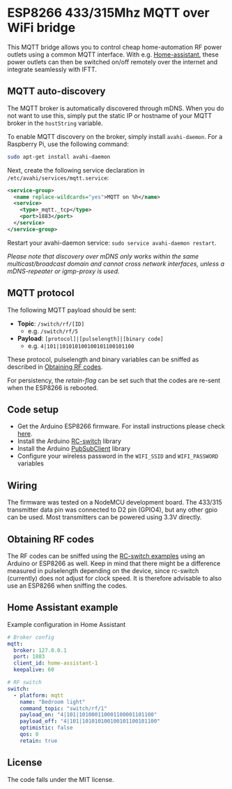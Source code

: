 # ESP8266 433/315Mhz MQTT over WiFi bridge

This MQTT bridge allows you to control cheap home-automation RF power outlets using a common MQTT interface.
With e.g. [Home-assistant](https://github.com/home-assistant/home-assistant), these power outlets can then be switched on/off remotely over the internet and integrate seamlessly with IFTT.

## MQTT auto-discovery
The MQTT broker is automatically discovered through mDNS. When you do not want to use this, simply put the static IP or hostname of your MQTT broker in the `hostString` variable.

To enable MQTT discovery on the broker, simply install `avahi-daemon`. For a Raspberry Pi, use the following command:
```bash
sudo apt-get install avahi-daemon
```
Next, create the following service declaration in `/etc/avahi/services/mqtt.service`:
```xml
<service-group>
  <name replace-wildcards="yes">MQTT on %h</name>
  <service>
    <type>_mqtt._tcp</type>
    <port>1883</port>
  </service>
</service-group>
```
Restart your avahi-daemon service: `sudo service avahi-daemon restart`.

_Please note that discovery over mDNS only works within the same multicast/broadcast domain and cannot cross network interfaces, unless a mDNS-repeater or igmp-proxy is used._

## MQTT protocol
The following MQTT payload should be sent:
- **Topic**: `/switch/rf/[ID]`
    - e.g. `/switch/rf/5`
- **Payload**: `[protocol]|[pulselength]|[binary code]` 
    - e.g. `4|101|101010100100101100101100`

These protocol, pulselength and binary variables can be sniffed as described in [Obtaining RF codes](#obtaining-rf-codes).

For persistency, the _retain-flag_ can be set such that the codes are re-sent when the ESP8266 is rebooted.

## Code setup

* Get the Arduino ESP8266 firmware. For install instructions please check [here](https://github.com/esp8266/Arduino).
* Install the Arduino [RC-switch](https://github.com/sui77/rc-switch) library
* Install the Arduino [PubSubClient](https://github.com/knolleary/pubsubclient) library
* Configure your wireless password in the `WIFI_SSID` and `WIFI_PASSWORD` variables

## Wiring
The firmware was tested on a NodeMCU development board.
The 433/315 transmitter data pin was connected to D2 pin (GPIO4), but any other gpio can be used. Most transmitters can be powered using 3.3V directly.

## Obtaining RF codes
The RF codes can be sniffed using the [RC-switch examples](https://github.com/sui77/rc-switch/tree/master/examples/ReceiveDemo_Advanced) using an Arduino or ESP8266 as well. Keep in mind that there might be a difference measured in pulselength depending on the device, since rc-switch (currently) does not adjust for clock speed. It is therefore advisable to also use an ESP8266 when sniffing the codes.

## Home Assistant example
Example configuration in Home Assistant
```yaml
# Broker config
mqtt:
  broker: 127.0.0.1
  port: 1883
  client_id: home-assistant-1
  keepalive: 60

# RF switch
switch:
  - platform: mqtt
    name: "Bedroom light"
    command_topic: "switch/rf/1"
    payload_on: "4|101|101000110001100001101100"
    payload_off: "4|101|101010100100101100101100"
    optimistic: false
    qos: 0
    retain: true
```

## License
The code falls under the MIT license.